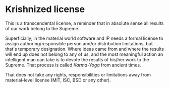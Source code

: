 # Krishnized license

This is a transcendental license, a reminder that in absolute sense all results of our work belong to the Supreme.
<!-- Personality of Godhead Kṛṣṇa (also known as Allah, Jehovah and [thousands of other names]((https://vedabase.io/en/library/sb/10/51/36/)))-->

Superficially, in the material world software and IP needs a formal license to assign authoring/responsible person and/or distribution limitations, but that's temporary designation. Where ideas came from and where the results will end up does not belong to any of us, and the most meaningful action an intelligent man can take is to devote the results of his/her work to the Supreme. That process is called _Karma-Yoga_ from ancient times.

That does not take any rights, responsibilities or limitations away from material-level license (MIT, ISC, BSD or any other).
